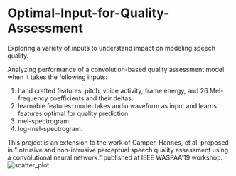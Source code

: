 # Optimal-Input-for-Quality-Assessment
Exploring a variety of inputs to understand impact on modeling speech quality.

Analyzing performance of a convolution-based quality assessment model when it takes the following inputs:
1) hand crafted features: pitch, voice activity, frame energy, and 26 Mel-frequency coefficients and their deltas.
2) learnable features: model takes audio waveform as input and learns features optimal for quality prediction.
3) mel-spectrogram.
4) log-mel-spectrogram.

This project is an extension to the work of Gamper, Hannes, et al. proposed in "Intrusive and non-intrusive perceptual speech quality assessment using a convolutional neural network." published at IEEE WASPAA'19 workshop.
![scatter_plot](https://github.com/user-attachments/assets/7a255045-68cf-457f-897b-f4a938a0f8f4)
